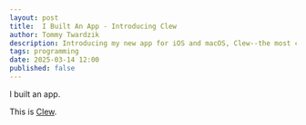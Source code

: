 ```yaml
---
layout: post
title:  I Built An App - Introducing Clew
author: Tommy Twardzik
description: Introducing my new app for iOS and macOS, Clew--the most convenient way to save all your favorite and important highlights from reading, watching, listening, and more
tags: programming
date: 2025-03-14 12:00
published: false
---
```


I built an app.

This is [Clew](https://getclew.com).